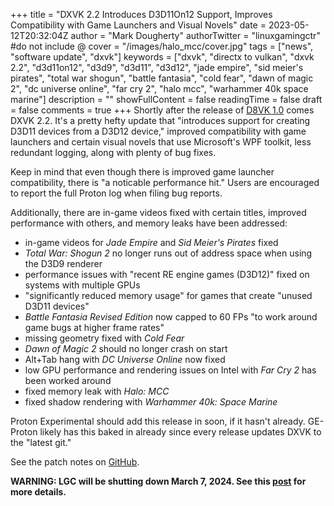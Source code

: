 +++
title = "DXVK 2.2 Introduces D3D11On12 Support, Improves Compatibility with Game Launchers and Visual Novels"
date = 2023-05-12T20:32:04Z
author = "Mark Dougherty"
authorTwitter = "linuxgamingctr" #do not include @
cover = "/images/halo_mcc/cover.jpg"
tags = ["news", "software update", "dxvk"]
keywords = ["dxvk", "directx to vulkan", "dxvk 2.2", "d3d11on12", "d3d9", "d3d11", "d3d12", "jade empire", "sid meier's pirates", "total war shogun", "battle fantasia", "cold fear", "dawn of magic 2", "dc universe online", "far cry 2", "halo mcc", "warhammer 40k space marine"]
description = ""
showFullContent = false
readingTime = false
draft = false
comments = true
+++
Shortly after the release of [D8VK 1.0](https://linuxgamingcentral.com/posts/d8vk-v1.0/) comes DXVK 2.2. It's a pretty hefty update that "introduces support for creating D3D11 devices from a D3D12 device," improved compatibility with game launchers and certain visual novels that use Microsoft's WPF toolkit, less redundant logging, along with plenty of bug fixes.

Keep in mind that even though there is improved game launcher compatibility, there is "a noticable performance hit." Users are encouraged to report the full Proton log when filing bug reports.

Additionally, there are in-game videos fixed with certain titles, improved performance with others, and memory leaks have been addressed:
- in-game videos for *Jade Empire* and *Sid Meier's Pirates* fixed
- *Total War: Shogun 2* no longer runs out of address space when using the D3D9 renderer
- performance issues with "recent RE engine games (D3D12)" fixed on systems with multiple GPUs
- "significantly reduced memory usage" for games that create "unused D3D11 devices"
- *Battle Fantasia Revised Edition* now capped to 60 FPs "to work around game bugs at higher frame rates"
- missing geometry fixed with *Cold Fear*
- *Dawn of Magic 2* should no longer crash on start
- Alt+Tab hang with *DC Universe Online* now fixed
- low GPU performance and rendering issues on Intel with *Far Cry 2* has been worked around
- fixed memory leak with *Halo: MCC*
- fixed shadow rendering with *Warhammer 40k: Space Marine*

Proton Experimental should add this release in soon, if it hasn't already. GE-Proton likely has this baked in already since every release updates DXVK to the "latest git."

See the patch notes on [GitHub](https://github.com/doitsujin/dxvk/releases/tag/v2.2).

**WARNING: LGC will be shutting down March 7, 2024. See this [post](https://linuxgamingcentral.com/posts/the-end-of-lgc/) for more details.**
